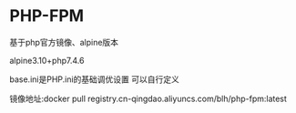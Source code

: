 # PHP-FPM
基于php官方镜像、alpine版本

alpine3.10+php7.4.6

base.ini是PHP.ini的基础调优设置 可以自行定义

镜像地址:docker pull registry.cn-qingdao.aliyuncs.com/blh/php-fpm:latest
